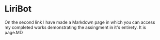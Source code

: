 # LiriBot

On the second link I have made a Markdown page in which you can access my completed works demonstrating the 
assingment in it's entirety. It is page.MD
